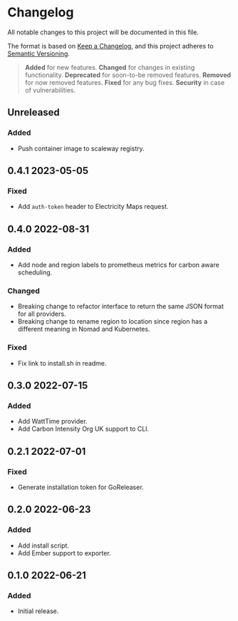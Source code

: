 # Changelog

All notable changes to this project will be documented in this file.

The format is based on [Keep a Changelog](https://keepachangelog.com/en/1.0.0/),
and this project adheres to [Semantic Versioning](https://semver.org/spec/v2.0.0.html).

> **Added** for new features.
> **Changed** for changes in existing functionality.
> **Deprecated** for soon-to-be removed features.
> **Removed** for now removed features.
> **Fixed** for any bug fixes.
> **Security** in case of vulnerabilities.

## Unreleased

### Added

- Push container image to scaleway registry.

## 0.4.1 2023-05-05

### Fixed

- Add `auth-token` header to Electricity Maps request.

## 0.4.0 2022-08-31

### Added

- Add node and region labels to prometheus metrics for carbon aware scheduling.

### Changed

- Breaking change to refactor interface to return the same JSON format for all
providers.
- Breaking change to rename region to location since region has a different meaning
in Nomad and Kubernetes.

### Fixed

- Fix link to install.sh in readme.

## 0.3.0 2022-07-15

### Added

- Add WattTime provider.
- Add Carbon Intensity Org UK support to CLI.

## 0.2.1 2022-07-01

### Fixed

- Generate installation token for GoReleaser.

## 0.2.0 2022-06-23

### Added

- Add install script.
- Add Ember support to exporter.

## 0.1.0 2022-06-21

### Added

- Initial release.

